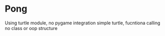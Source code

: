# Pong
Using turtle module, no pygame integration 
simple turtle, fucntiona calling 
no class or oop structure 
